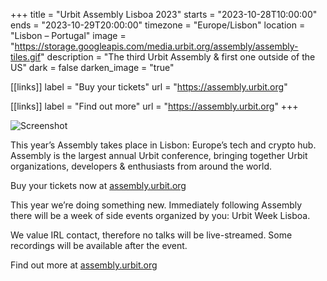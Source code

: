 +++
title = "Urbit Assembly Lisboa 2023"
starts = "2023-10-28T10:00:00"
ends = "2023-10-29T20:00:00"
timezone = "Europe/Lisbon"
location = "Lisbon – Portugal"
image = "https://storage.googleapis.com/media.urbit.org/assembly/assembly-tiles.gif"
description = "The third Urbit Assembly & first one outside of the US"
dark = false
darken_image = "true"

[[links]]
label = "Buy your tickets"
url = "https://assembly.urbit.org"

[[links]]
label = "Find out more"
url = "https://assembly.urbit.org"
+++

![Screenshot](https://storage.googleapis.com/media.urbit.org/assembly/assembly-thumbnail.png)

This year’s Assembly takes place in Lisbon: Europe’s tech and crypto hub.
Assembly is the largest annual Urbit conference, bringing together Urbit organizations, developers & enthusiasts from around the world.

Buy your tickets now at [assembly.urbit.org](https://assembly.urbit.org)

This year we’re doing something new. Immediately following Assembly there will be a week of side events organized by you: Urbit Week Lisboa.

We value IRL contact, therefore no talks will be live-streamed. Some recordings will be available after the event.

Find out more at [assembly.urbit.org](https://assembly.urbit.org)
